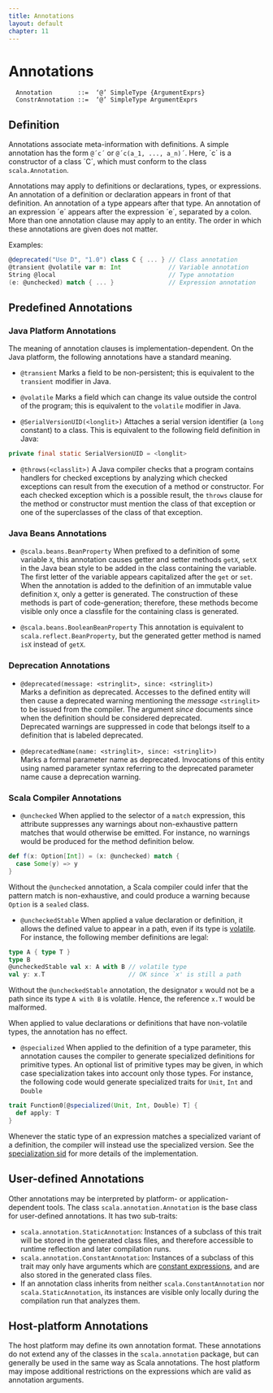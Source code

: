 ```yaml
---
title: Annotations
layout: default
chapter: 11
---
```


# Annotations

```ebnf
  Annotation       ::=  ‘@’ SimpleType {ArgumentExprs}
  ConstrAnnotation ::=  ‘@’ SimpleType ArgumentExprs
```

## Definition

Annotations associate meta-information with definitions.
A simple annotation has the form `@´c´` or `@´c(a_1, ..., a_n)´`.
Here, ´c´ is a constructor of a class ´C´, which must conform to the class `scala.Annotation`.

Annotations may apply to definitions or declarations, types, or expressions.
An annotation of a definition or declaration appears in front of that definition.
An annotation of a type appears after that type.
An annotation of an expression ´e´ appears after the expression ´e´, separated by a colon.
More than one annotation clause may apply to an entity.
The order in which these annotations are given does not matter.

Examples:

```scala
@deprecated("Use D", "1.0") class C { ... } // Class annotation
@transient @volatile var m: Int             // Variable annotation
String @local                               // Type annotation
(e: @unchecked) match { ... }               // Expression annotation
```

## Predefined Annotations

### Java Platform Annotations

The meaning of annotation clauses is implementation-dependent.
On the Java platform, the following annotations have a standard meaning.

* `@transient` Marks a field to be non-persistent; this is equivalent to the `transient` modifier in Java.

* `@volatile` Marks a field which can change its value outside the control of the program; this is equivalent to the `volatile` modifier in Java.

* `@SerialVersionUID(<longlit>)` Attaches a serial version identifier (a `long` constant) to a class.
This is equivalent to the following field definition in Java:

```java
private final static SerialVersionUID = <longlit>
```

* `@throws(<classlit>)` A Java compiler checks that a program contains handlers for checked exceptions by analyzing which checked exceptions can result from the execution of a method or constructor.
For each checked exception which is a possible result, the `throws` clause for the method or constructor must mention the class of that exception or one of the superclasses of the class of that exception.

### Java Beans Annotations

* `@scala.beans.BeanProperty` When prefixed to a definition of some variable `X`, this annotation causes getter and setter methods `getX`, `setX` in the Java bean style to be added in the class containing the variable.
The first letter of the variable appears capitalized after the `get` or `set`.
When the annotation is added to the definition of an immutable value definition `X`, only a getter is generated.
The construction of these methods is part of code-generation; therefore, these methods become visible only once a classfile for the containing class is generated.

* `@scala.beans.BooleanBeanProperty` This annotation is equivalent to `scala.reflect.BeanProperty`, but the generated getter method is named `isX` instead of `getX`.

### Deprecation Annotations

* `@deprecated(message: <stringlit>, since: <stringlit>)`<br/>
Marks a definition as deprecated.
Accesses to the defined entity will then cause a deprecated warning mentioning the _message_ `<stringlit>` to be issued from the compiler.
The argument _since_ documents since when the definition should be considered deprecated.<br/>
Deprecated warnings are suppressed in code that belongs itself to a definition that is labeled deprecated.

* `@deprecatedName(name: <stringlit>, since: <stringlit>)`<br/>
Marks a formal parameter name as deprecated.
Invocations of this entity using named parameter syntax referring to the deprecated parameter name cause a deprecation warning.

### Scala Compiler Annotations

* `@unchecked` When applied to the selector of a `match` expression, this attribute suppresses any warnings about non-exhaustive pattern matches that would otherwise be emitted.
For instance, no warnings would be produced for the method definition below.
```scala
def f(x: Option[Int]) = (x: @unchecked) match {
  case Some(y) => y
}
```
Without the `@unchecked` annotation, a Scala compiler could infer that the pattern match is non-exhaustive, and could produce a warning because `Option` is a `sealed` class.

* `@uncheckedStable` When applied a value declaration or definition, it allows the defined value to appear in a path, even if its type is [volatile](03-types.html#volatile-types).
For instance, the following member definitions are legal:
```scala
type A { type T }
type B
@uncheckedStable val x: A with B // volatile type
val y: x.T                       // OK since `x' is still a path
```
Without the `@uncheckedStable` annotation, the designator `x` would not be a path since its type `A with B` is volatile.
Hence, the reference `x.T` would be malformed.

When applied to value declarations or definitions that have non-volatile types, the annotation has no effect.

* `@specialized` When applied to the definition of a type parameter, this annotation causes the compiler to generate specialized definitions for primitive types.
An optional list of primitive types may be given, in which case specialization takes into account only those types.
For instance, the following code would generate specialized traits for `Unit`, `Int` and `Double`
```scala
trait Function0[@specialized(Unit, Int, Double) T] {
  def apply: T
}
```
Whenever the static type of an expression matches a specialized variant of a definition, the compiler will instead use the specialized version.
See the [specialization sid](https://docs.scala-lang.org/sips/scala-specialization.html) for more details of the implementation.
    

## User-defined Annotations

Other annotations may be interpreted by platform- or application-dependent tools.
The class `scala.annotation.Annotation` is the base class for user-defined annotations. It has two sub-traits:
- `scala.annotation.StaticAnnotation`: Instances of a subclass of this trait will be stored in the generated class files, and therefore accessible to runtime reflection and later compilation runs.
- `scala.annotation.ConstantAnnotation`: Instances of a subclass of this trait may only have arguments which are [constant expressions](06-expressions.html#constant-expressions), and are also stored in the generated class files.
- If an annotation class inherits from neither `scala.ConstantAnnotation` nor `scala.StaticAnnotation`, its instances are visible only locally during the compilation run that analyzes them.

## Host-platform Annotations

The host platform may define its own annotation format.
These annotations do not extend any of the classes in the `scala.annotation` package, but can generally be used in the same way as Scala annotations.
The host platform may impose additional restrictions on the expressions which are valid as annotation arguments.
